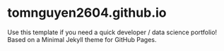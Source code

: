 # tomnguyen2604.github.io
Use this template if you need a quick developer / data science portfolio! Based on a Minimal Jekyll theme for GitHub Pages.
